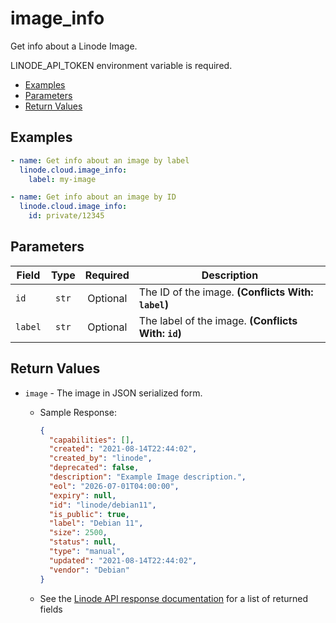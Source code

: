 # image_info

Get info about a Linode Image.

LINODE_API_TOKEN environment variable is required.

- [Examples](#examples)
- [Parameters](#parameters)
- [Return Values](#return-values)

## Examples

```yaml
- name: Get info about an image by label
  linode.cloud.image_info:
    label: my-image
```

```yaml
- name: Get info about an image by ID
  linode.cloud.image_info:
    id: private/12345
```


## Parameters

| Field     | Type | Required | Description                                                                  |
|-----------|------|----------|------------------------------------------------------------------------------|
| `id` | <center>`str`</center> | <center>Optional</center> | The ID of the image.  **(Conflicts With: `label`)** |
| `label` | <center>`str`</center> | <center>Optional</center> | The label of the image.  **(Conflicts With: `id`)** |

## Return Values

- `image` - The image in JSON serialized form.

    - Sample Response:
        ```json
        {
          "capabilities": [],
          "created": "2021-08-14T22:44:02",
          "created_by": "linode",
          "deprecated": false,
          "description": "Example Image description.",
          "eol": "2026-07-01T04:00:00",
          "expiry": null,
          "id": "linode/debian11",
          "is_public": true,
          "label": "Debian 11",
          "size": 2500,
          "status": null,
          "type": "manual",
          "updated": "2021-08-14T22:44:02",
          "vendor": "Debian"
        }
        ```
    - See the [Linode API response documentation](https://www.linode.com/docs/api/images/#image-view__responses) for a list of returned fields


